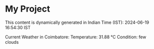 # My Project

This content is dynamically generated in Indian Time (IST): 2024-06-19 16:54:30 IST


Current Weather in Coimbatore:
Temperature: 31.88 °C
Condition: few clouds
